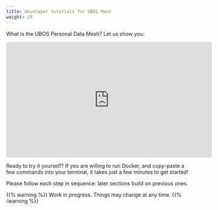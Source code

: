 ```yaml
---
title: Developer tutorials for UBOS Mesh
weight: 25
---
```


What is the UBOS Personal Data Mesh? Let us show you:

<div style="text-align: center">
 <iframe width="560" height="315" src="https://www.youtube.com/embed/DvDOlsWJlBc" title="YouTube video player" frameborder="0" allow="accelerometer; autoplay; clipboard-write; encrypted-media; gyroscope; picture-in-picture" allowfullscreen></iframe>
</div>

Ready to try it yourself? If you are willing to run Docker, and copy-paste
a few commands into your terminal, it takes just a few minutes to get started!

Please follow each step in sequence: later sections build on previous ones.

{{% warning %}}
Work in progress. Things may change at any time.
{{% /warning %}}

